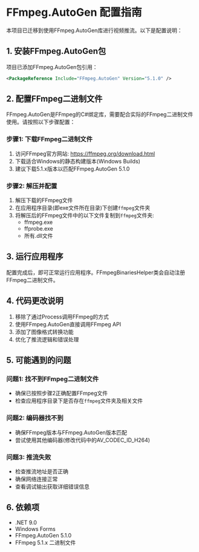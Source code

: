 # FFmpeg.AutoGen 配置指南

本项目已迁移到使用FFmpeg.AutoGen库进行视频推流。以下是配置说明：

## 1. 安装FFmpeg.AutoGen包

项目已添加FFmpeg.AutoGen包引用：
```xml
<PackageReference Include="FFmpeg.AutoGen" Version="5.1.0" />
```

## 2. 配置FFmpeg二进制文件

FFmpeg.AutoGen是FFmpeg的C#绑定库，需要配合实际的FFmpeg二进制文件使用。请按照以下步骤配置：

### 步骤1: 下载FFmpeg二进制文件

1. 访问FFmpeg官方网站: https://ffmpeg.org/download.html
2. 下载适合Windows的静态构建版本(Windows Builds)
3. 建议下载5.1.x版本以匹配FFmpeg.AutoGen 5.1.0

### 步骤2: 解压并配置

1. 解压下载的FFmpeg文件
2. 在应用程序目录(即exe文件所在目录)下创建`ffmpeg`文件夹
3. 将解压后的FFmpeg文件中的以下文件复制到`ffmpeg`文件夹:
   - ffmpeg.exe
   - ffprobe.exe
   - 所有.dll文件

## 3. 运行应用程序

配置完成后，即可正常运行应用程序。FFmpegBinariesHelper类会自动注册FFmpeg二进制文件。

## 4. 代码更改说明

1. 移除了通过Process调用FFmpeg的方式
2. 使用FFmpeg.AutoGen直接调用FFmpeg API
3. 添加了图像格式转换功能
4. 优化了推流逻辑和错误处理

## 5. 可能遇到的问题

### 问题1: 找不到FFmpeg二进制文件
- 确保已按照步骤2正确配置FFmpeg文件
- 检查应用程序目录下是否存在`ffmpeg`文件夹及相关文件

### 问题2: 编码器找不到
- 确保FFmpeg版本与FFmpeg.AutoGen版本匹配
- 尝试使用其他编码器(修改代码中的AV_CODEC_ID_H264)

### 问题3: 推流失败
- 检查推流地址是否正确
- 确保网络连接正常
- 查看调试输出获取详细错误信息

## 6. 依赖项

- .NET 9.0
- Windows Forms
- FFmpeg.AutoGen 5.1.0
- FFmpeg 5.1.x 二进制文件